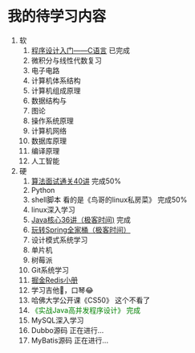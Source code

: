 # 我的待学习内容

1. 软
   1. [程序设计入门——C语言](https://www.icourse163.org/course/0809ZJU007A-199001)  已完成
   2. 微积分与线性代数复习
   3. 电子电路
   4. 计算机体系结构
   5. 计算机组成原理
   6. 数据结构与
   7. 图论
   8. 操作系统原理
   9. 计算机网络
   10. 数据库原理
   11. 编译原理
   12. 人工智能
2. 硬
   1. [算法面试通关40讲](https://time.geekbang.org/course/intro/130) 完成50%
   2. Python
   3. shell脚本 看的是《鸟哥的linux私房菜》 完成50%
   4. linux深入学习
   5. [Java核心36讲（极客时间)](https://time.geekbang.org/column/article/8053)  完成
   6. [玩转Spring全家桶（极客时间）](https://time.geekbang.org/course/intro/156)
   7. 设计模式系统学习
   8. 单片机
   9. 树莓派
   10. Git系统学习
   11. [掘金Redis小册](https://juejin.im/book/5afc2e5f6fb9a07a9b362527)
   12. 学习吉他🎸，口琴😂
   13. 哈佛大学公开课《CS50》 这个不看了
   14. <span style="color:green;">《实战Java高并发程序设计》  完成</span>
   15. MySQL深入学习
   16. Dubbo源码 正在进行...
   17. MyBatis源码 正在进行...
